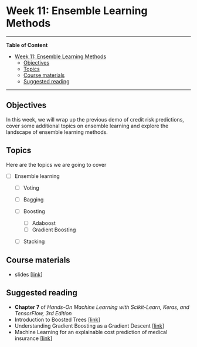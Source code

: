 # Week 11: Ensemble Learning Methods
---

**Table of Content**
- [Week 11: Ensemble Learning Methods](#week-11-ensemble-learning-methods)
  - [Objectives](#objectives)
  - [Topics](#topics)
  - [Course materials](#course-materials)
  - [Suggested reading](#suggested-reading)

---
## Objectives
In this week, we will wrap up the previous demo of credit risk predictions, cover some additional topics on ensemble learning and explore the landscape of ensemble learning methods.

## Topics
Here are the topics we are going to cover
* [ ] Ensemble learning
  * [ ] Voting
  * [ ] Bagging
  * [ ] Boosting
    * [ ] Adaboost
    * [ ] Gradient Boosting
  * [ ] Stacking


## Course materials
* slides [[link](TBD)]

## Suggested reading
* **Chapter 7** of *Hands-On Machine Learning with Scikit-Learn, Keras, and TensorFlow, 3rd Edition*
* Introduction to Boosted Trees [[link](https://xgboost.readthedocs.io/en/stable/tutorials/model.html)]
* Understanding Gradient Boosting as a Gradient Descent [[link](https://nicolas-hug.com/blog/gradient_boosting_descent)]
* Machine Learning for an explainable cost prediction of medical insurance [[link](https://www.sciencedirect.com/science/article/pii/S2666827023000695?via%3Dihub)]